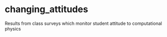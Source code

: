# changing_attitudes
Results from class surveys which monitor student attitude to computational physics
